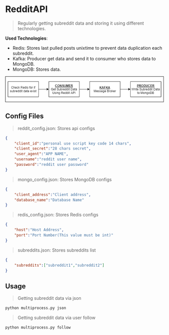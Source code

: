 # RedditAPI
> Regularly getting subreddit data and storing it using different technologies.

**Used Technologies**:
* Redis: Stores last pulled posts unixtime to prevent data duplication each subreddit.
* Kafka: Producer get data and send it to consumer who stores data to MongoDB.
* MongoDB: Stores data.

<p align="center">
  <img src="/images/system.png">
</p>

## Config Files
> reddit_config.json: Stores api configs
```json
{
    "client_id":"personal use script key code 14 chars",
    "client_secret":"28 chars secret",
    "user_agent":"APP NAME",
    "username":"reddit user name",
    "password":"reddit user password"
}
```
> mongo_config.json: Stores MongoDB configs
```json
{
    "client_address":"Client address",
    "database_name":"Database Name"
}
```
> redis_config.json: Stores Redis configs
```json
{
    "host":"Host Address",
    "port":"Port Number(This value must be int)"
}
```
> subreddits.json: Stores subreddits list

```json
{
    "subreddits":["subreddit1","subreddit2"]    
}
```

## Usage
> Getting subreddit data via json
```cmd
python multiprocess.py json
```
> Getting subreddit data via user follow
```cmd
python multiprocess.py follow
```

